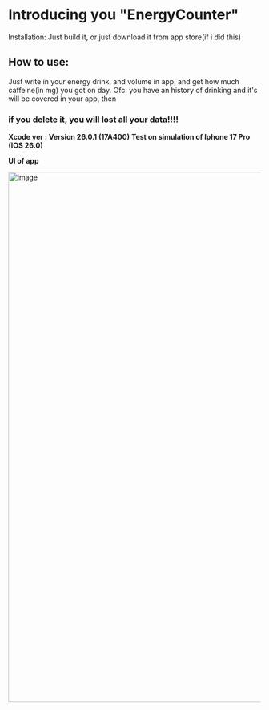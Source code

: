 # Introducing you "EnergyCounter"

Installation: Just build it, or just download it from app store(if i did this)

## How to use: 

Just write in your energy drink, and volume in app, and get how much caffeine(in mg) you got on day.
Ofc. you have an history of drinking and it's will be covered in your app, then
### if you delete it, you will lost all your data!!!!



**Xcode ver : Version 26.0.1 (17A400)**
**Test on simulation of Iphone 17 Pro (IOS 26.0)**

**UI of app**


<img width="555" height="1057" alt="image" src="https://github.com/user-attachments/assets/b120ba4a-8bc7-4465-ab19-435c9f6fcd23" />


